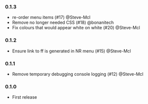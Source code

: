 ### 0.1.3

 - re-order menu items (#17) @Steve-Mcl
 - Remove no longer needed CSS (#18) @bonanitech
 - Fix colours that would appear white on white (#20) @Steve-Mcl

### 0.1.2

 - Ensure link to ff is generated in NR menu (#15) @Steve-Mcl

### 0.1.1

 - Remove temporary debugging console logging (#12) @Steve-Mcl

### 0.1.0

 - First release
